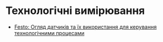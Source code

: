 # Технологічні вимірювання

- [Festo: Огляд датчиків та їх використання для керування технологічними процесами](https://www.festo.com/cms/ru-uk_ua/67218.htm)